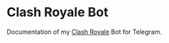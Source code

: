 # Clash Royale Bot

Documentation of my [Clash Royale](http://t.me/princebot) Bot for Telegram.

<!-- # Requirements

### [pyTelegramBotAPI](https://github.com/eternnoir/pyTelegramBotAPI)

### [Importdir.py](https://gitlab.com/aurelien-lourot/importdir)



# Getting Started

## IMPORTANT
